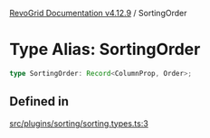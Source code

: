[RevoGrid Documentation v4.12.9](README.md) / SortingOrder

# Type Alias: SortingOrder

```ts
type SortingOrder: Record<ColumnProp, Order>;
```

## Defined in

[src/plugins/sorting/sorting.types.ts:3](https://github.com/revolist/revogrid/blob/5b626b1ece93ea60f82047d059b8a2635455feb4/src/plugins/sorting/sorting.types.ts#L3)
